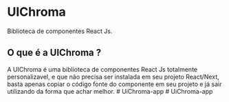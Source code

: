 # UIChroma

Biblioteca de componentes React Js.

## O que é a UIChroma ?

A UIChroma é uma biblioteca de componentes React Js totalmente personalizavel, e que não precisa
ser instalada em seu projeto React/Next, basta apenas copiar o código fonte do componente em
seu projeto e já sair utilizando da forma que achar melhor.
#   U i C h r o m a - a p p 
 
 #   U i C h r o m a - a p p 
 
 
